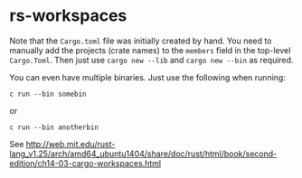 # rs-workspaces

Note that the `Cargo.toml` file was initially created by hand.
You need to manually add the projects (crate names) to the `members` field in the top-level `Cargo.Toml`.
Then just use `cargo new --lib` and `cargo new --bin`  as required.

You can even have multiple binaries. Just use the following when running:

```
c run --bin somebin
```

or

```
c run --bin anotherbin
```

See http://web.mit.edu/rust-lang_v1.25/arch/amd64_ubuntu1404/share/doc/rust/html/book/second-edition/ch14-03-cargo-workspaces.html
